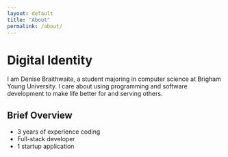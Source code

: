 ```yaml
---
layout: default
title: "About"
permalink: /about/
---
```

# Digital Identity
I am Denise Braithwaite, a student majoring in computer science at Brigham Young University. I care about using programming and software development to make life better for and serving others. 

## Brief Overview
- 3 years of experience coding
- Full-stack developer
- 1 startup application
